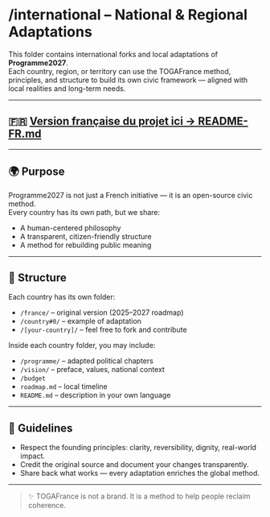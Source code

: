 # /international – National & Regional Adaptations

This folder contains international forks and local adaptations of **Programme2027**.  
Each country, region, or territory can use the TOGAFrance method, principles, and structure to build its own civic framework — aligned with local realities and long-term needs.

---

## 🇫🇷 [Version française du projet ici → README-FR.md](./README-FR.md)

---

## 🌍 Purpose

Programme2027 is not just a French initiative — it is an open-source civic method.  
Every country has its own path, but we share:

- A human-centered philosophy
- A transparent, citizen-friendly structure
- A method for rebuilding public meaning

---

## 📁 Structure

Each country has its own folder:

- `/france/` – original version (2025–2027 roadmap)
- `/country#0/` – example of adaptation
- `/[your-country]/` – feel free to fork and contribute

Inside each country folder, you may include:

- `/programme/` – adapted political chapters
- `/vision/` – preface, values, national context
- `/budget`
- `roadmap.md` – local timeline
- `README.md` – description in your own language

---

## 🧭 Guidelines

- Respect the founding principles: clarity, reversibility, dignity, real-world impact.
- Credit the original source and document your changes transparently.
- Share back what works — every adaptation enriches the global method.

---

> ✨ TOGAFrance is not a brand. It is a method to help people reclaim coherence.
